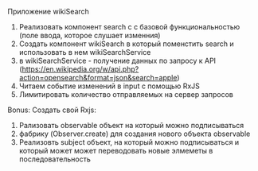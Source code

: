 Приложение wikiSearch


1. Реализовать компонент search c с базовой функциональностью (поле ввода, которое слушает изменния)
2. Создать компонент wikiSearch в который поменстить search и использовать в нем wikiSearchService
3. в wikiSearchService - получение данных по запросу к API (https://en.wikipedia.org/w/api.php?action=opensearch&format=json&search=apple)
4. Читаем событие изменений в input с помощью RxJS
5. Лимитировать количество отправляемых на сервер запросов


Bonus:
Создать свой Rxjs:

1. Рализовать observable объект на который можно подписываться
2. фабрику (Observer.create) для создания нового объекта observable
3. Реализовть subject объект, на который можно подписываться и который может может переводовать новые элмеметы в последовательность
